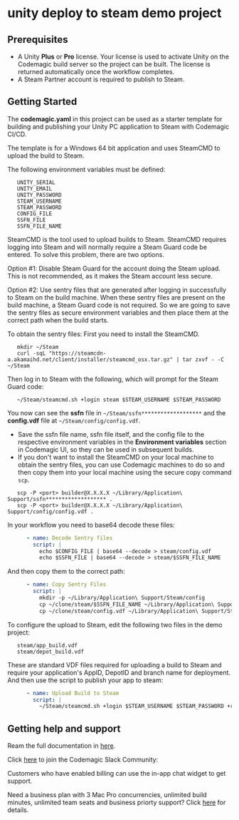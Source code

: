 # unity deploy to steam demo project

## Prerequisites

- A Unity **Plus** or **Pro** license. Your license is used to activate Unity on the Codemagic build server so the project can be built. The license is returned automatically once the workflow completes.
- A Steam Partner account is required to publish to Steam.

## Getting Started

The **codemagic.yaml** in this project can be used as a starter template for building and publishing your Unity PC application to Steam with Codemagic CI/CD.

The template is for a Windows 64 bit application and uses SteamCMD to upload the build to Steam.

The following environment variables must be defined:
```
   UNITY_SERIAL
   UNITY_EMAIL
   UNITY_PASSWORD
   STEAM_USERNAME
   STEAM_PASSWORD
   CONFIG_FILE
   SSFN_FILE
   SSFN_FILE_NAME   
```

SteamCMD is the tool used to upload builds to Steam. SteamCMD requires logging into Steam and will normally require a Steam Guard code be entered.
To solve this problem, there are two options.

Option #1: Disable Steam Guard for the account doing the Steam upload.  This is not recommended, as it makes the Steam account less secure.

Option #2: Use sentry files that are generated after logging in successfully to Steam on the build machine. When these sentry files are present on the build machine, a Steam Guard code is not required.
So we are going to save the sentry files as secure environment variables and then place them at the correct path when the build starts.

To obtain the sentry files:
First you need to install the SteamCMD.

```
   mkdir ~/Steam
   curl -sqL "https://steamcdn-a.akamaihd.net/client/installer/steamcmd_osx.tar.gz" | tar zxvf - -C ~/Steam
```

Then log in to Steam with the following, which will prompt for the Steam Guard code:
```
   ~/Steam/steamcmd.sh +login steam $STEAM_USERNAME $STEAM_PASSWORD
```
You now can see the **ssfn** file in `~/Steam/ssfn*******************` and the **config.vdf** file at `~/Steam/config/config.vdf`.

- Save the ssfn file name, ssfn file itself, and the config file to the respective environment variables in the **Environment variables** section in Codemagic UI, so they can be used in subsequent builds.
- If you don't want to install the SteamCMD on your local machine to obtain the sentry files, you can use Codemagic machines to do so and then copy them into your local machine using the secure copy command `scp`.
```shell
   scp -P <port> builder@X.X.X.X ~/Library/Application\ Support/ssfn******************* .
   scp -P <port> builder@X.X.X.X ~/Library/Application\ Support/config/config.vdf .
```

In your workflow you need to base64 decode these files:
```yaml
      - name: Decode Sentry files
        script: |
          echo $CONFIG_FILE | base64 --decode > steam/config.vdf
          echo $SSFN_FILE | base64 --decode > steam/$SSFN_FILE_NAME
```
And then copy them to the correct path:
```yaml
      - name: Copy Sentry Files
        script: |
          mkdir -p ~/Library/Application\ Support/Steam/config
          cp ~/clone/steam/$SSFN_FILE_NAME ~/Library/Application\ Support/Steam
          cp ~/clone/steam/config.vdf ~/Library/Application\ Support/Steam/config
```
To configure the upload to Steam, edit the following two files in the demo project:
```
   steam/app_build.vdf
   steam/depot_build.vdf
```

These are standard VDF files required for uploading a build to Steam and require your application's AppID, DepotID and branch name for deployment.
And then use the script to publish your app to steam:
```yaml
      - name: Upload Build to Steam
        script: | 
          ~/Steam/steamcmd.sh +login $STEAM_USERNAME $STEAM_PASSWORD +run_app_build ~/clone/steam/app_build.vdf +quit
```


## Getting help and support

Ream the full documentation in [here](https://docs.codemagic.io/yaml-publishing/steam/).

Click [here](https://slack.codemagic.io/) to join the Codemagic Slack Community:

Customers who have enabled billing can use the in-app chat widget to get support.

Need a business plan with 3 Mac Pro concurrencies, unlimited build minutes, unlimited team seats and business priorty support? Click [here](https://codemagic.io/pricing/) for details.